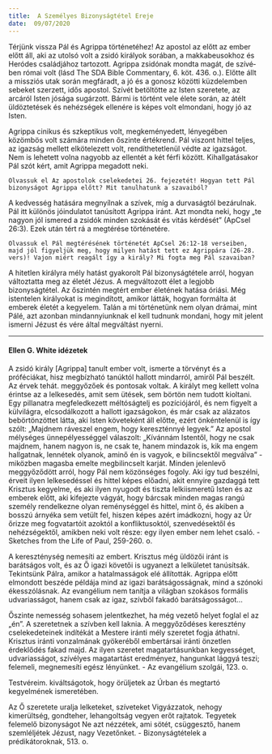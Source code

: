 ```yaml
---
title:  A Személyes Bizonyságtétel Ereje
date:  09/07/2020
---
```


Térjünk vissza Pál és Agrippa történetéhez! Az apostol az előtt az ember előtt áll, aki az utolsó volt a zsidó királyok sorában, a makkabeusokhoz és Heródes családjához tartozott. Agrippa zsidónak mondta magát, de szívé­ben római volt (lásd The SDA Bible Commentary, 6. köt. 436. o.). Előtte állt a missziós utak során megfáradt, a jó és a gonosz közötti küzdelemben sebeket szerzett, idős apostol. Szívét betöltötte az Isten szeretete, az arcáról Isten jósága sugárzott. Bármi is történt vele élete során, az átélt üldöztetések és nehézségek ellenére is képes volt elmondani, hogy jó az Isten.

Agrippa cinikus és szkeptikus volt, megkeményedett, lényegében közömbös volt számára minden őszinte értékrend. Pál viszont hittel teljes, az igazság mellett elkötelezett volt, rendíthetetlenül védte az igazságot. Nem is lehetett volna nagyobb az ellentét a két férfi között. Kihallgatásakor Pál szót kért, amit Agrippa megadott neki.

`Olvassuk el Az apostolok cselekedetei 26. fejezetét! Hogyan tett Pál bizonyságot Agrippa előtt? Mit tanulhatunk a szavaiból?`

A kedvesség hatására megnyílnak a szívek, míg a durvaságtól bezárulnak. Pál itt különös jóindulatot tanúsított Agrippa iránt. Azt mondta neki, hogy „te nagyon jól ismered a zsidók minden szokását és vitás kérdését” (ApCsel 26:3). Ezek után tért rá a megtérése történetére.

`Olvassuk el Pál megtérésének történetét ApCsel 26:12-18 verseiben, majd jól figyeljük meg, hogy milyen hatást tett ez Agrippára (26-28. vers)! Vajon miért reagált így a király? Mi fogta meg Pál szavaiban?`

A hitetlen királyra mély hatást gyakorolt Pál bizonyságtétele arról, hogyan változtatta meg az életét Jézus. A megváltozott élet a legjobb bizonyságtétel. Az őszintén megtért ember életének hatása óriási. Még istentelen királyokat is megindított, amikor látták, hogyan formálta át emberek életét a kegyelem. Talán a mi történetünk nem olyan drámai, mint Pálé, azt azonban mindannyiunknak el kell tudnunk mondani, hogy mit jelent ismerni Jézust és vére által megváltást nyerni.

---

#### Ellen G. White idézetek

A zsidó király [Agrippa] tanult ember volt, ismerte a törvényt és a próféciákat, hisz megbízható tanúktól hallott mindarról, amiről Pál beszélt. Az érvek tehát. meggyőzőek és pontosak voltak. A királyt meg kellett volna érintse az a lelkesedés, amit sem ütések, sem börtön nem tudott kioltani. Egy pillanatra megfeledkezett méltóságtelj es pozíciójáról, és nem figyelt a külvilágra, elcsodálkozott a hallott igazságokon, és már csak az alázatos bebörtönzöttet látta, aki Isten követeként áll előtte, ezért önkéntelenül is így szólt: „Majdnem ráveszel engem, hogy kereszténnyé legyek.” Az apostol mélységes ünnepélyességgel válaszolt: „Kívánnám Istentől, hogy ne csak majdnem, hanem nagyon is, ne csak te, hanem mindazok is, kik ma engem hallgatnak, lennétek olyanok, aminő én is vagyok, e bilincsektől megválva” - miközben magasba emelte megbilincselt karját. Minden jelenlevő meggyőződött arról, hogy Pál nem közönséges fogoly. Aki így tud beszélni, érveit ilyen lelkesedéssel és hittel képes előadni, akit ennyire gazdaggá tett Krisztus kegyelme, és aki ilyen nyugodt és tiszta lelkiismeretű Isten és az emberek előtt, aki kifejezte vágyát, hogy bárcsak minden magas rangú személy rendelkezne olyan reménységgel és hittel, mint ő, és akiben a bosszú árnyéka sem vetült fel, hiszen képes azért imádkozni, hogy az Úr őrizze meg fogvatartóit azoktól a konfliktusoktól, szenvedésektől és nehézségektől, amikben neki volt része: egy ilyen ember nem lehet csaló. - Sketches from the Life of Paul, 259-260. o.

A kereszténység nemesíti az embert. Krisztus még üldözői iránt is barátságos volt, és az Ő igazi követői is ugyanezt a lelkületet tanúsítsák. Tekintsünk Pálra, amikor a hatalmasságok elé állították. Agrippa előtt elmondott beszéde példája mind az igazi barátságosságnak, mind a szónoki ékesszólásnak. Az evangélium nem tanítja a világban szokásos formális udvariasságot, hanem csak az igaz, szívből fakadó barátságosságot...

Őszinte nemesség sohasem jelentkezhet, ha még vezető helyet foglal el az „én”. A szeretetnek a szívben kell laknia. A meggyőződéses keresztény cselekedeteinek indítékát a Mestere iránti mély szeretet fogja áthatni. Krisztus iránti vonzalmának gyökeréből embertársai iránti önzetlen érdeklődés fakad majd. Az ilyen szeretet magatartásunkban kegyességet, udvariasságot, szívélyes magatartást eredményez, hangunkat lággyá teszi; felemeli, megnemesíti egész lényünket. - Az evangélium szolgái, 123. o.

Testvéreim. kiváltságotok, hogy örüljetek az Úrban és megtartó kegyelmének ismeretében.

Az Ő szeretete uralja lelketeket, szíveteket Vigyázzatok, nehogy kimerültség, gondteher, lehangoltság vegyen erőt rajtatok. Tegyetek felemelő bizonyságot Ne azt nézzétek, ami sötét, csüggesztő, hanem szemléljétek Jézust, nagy Vezetőnket. - Bizonyságtételek a prédikátoroknak, 513. o.